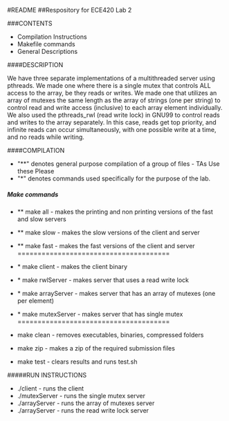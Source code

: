 #README
##Respository for ECE420 Lab 2

###CONTENTS
* Compilation Instructions
* Makefile commands
* General Descriptions

####DESCRIPTION

We have three separate implementations of a multithreaded server using pthreads. We made one where
there is a single mutex that controls ALL access to the array, be they reads or writes. We made one
that utilizes an array of mutexes the same length as the array of strings (one per string) to control 
read and write access (inclusive) to each array element individually. We also used the pthreads_rwl (read write lock)
in GNU99 to control reads and writes to the array separately. In this case, reads get top priority, and infinite reads 
can occur simultaneously, with one possible write at a time, and no reads while writing.

####COMPILATION
* "**" denotes general purpose compilation of a group of files - TAs Use these Please
* "*" denotes commands used specifically for the purpose of the lab.
##### Make commands 
- ** make all - makes the printing and non printing versions of the fast and slow servers
- ** make slow - makes the slow versions of the client and server
- ** make fast - makes the fast versions of the client and server
======================================

- \* make client - makes the client binary
- \* make rwlServer - makes server that uses a read write lock
- \* make arrayServer - makes server that has an array of mutexes (one per element)
- \* make mutexServer - makes server that has single mutex
======================================

- make clean - removes executables, binaries, compressed folders
- make zip - makes a zip of the required submission files
- make test - clears results and runs test.sh

#####RUN INSTRUCTIONS
- ./client <port> <arraySize> - runs the client
- ./mutexServer <port> <arraySize> - runs the single mutex server
- ./arrayServer <port> <arraySize> - runs the array of mutexes server
- ./arrayServer <port> <arraySize> - runs the read write lock server